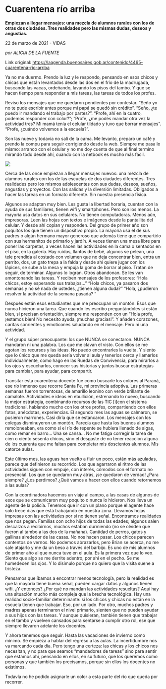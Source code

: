 # Cuarentena río arriba

**Empiezan a llegar mensajes: una mezcla de alumnos rurales con los de otras dos ciudades. Tres realidades pero las mismas dudas, deseos y angustias.**

22 de marzo de 2021 - VIDAS

_por ALICIA DE LA FUENTE_

Link original: https://laagenda.buenosaires.gob.ar/contenido/4465-cuarentena-rio-arriba



Ya no me duermo. Prendo la luz y le respondo, pensando en esos chicos y chicas que están levantados desde las dos en el frío de la madrugada, buscando las vacas, ordeñando, lavando los pisos del tambo. Y que se hacen tiempo para responder a mis tareas, las tareas de todos los profes.




Reviso los mensajes que me quedaron pendientes por contestar. “Seño yo no te pude escribir antes porque mi papá se quedó sin crédito”. “Seño, ¿te puedo ir mandando el trabajo por partes?”. “Profe, ahí en la cuatro, podemos responder con color?”; “Profe, ¿me podés mandar otra vez la actividad tres? Mi mamá tenía el celular tildado y tuvo que borrar mensajes”. “Profe, ¿cuándo volvemos a la escuela?”.




Son las nueve y todavía no salí de la cama. Me levanto, preparo un café y prendo la compu para seguir corrigiendo desde la web. Siempre me pasa lo mismo: arranco con el celular y no me doy cuenta de que al final termino mirando todo desde ahí, cuando con la netbook es mucho más fácil.




![](https://cdn.flowlikemusic.com/files/images/42465/9a231e66-50a6-4e00-a3d4-9d987f07241d.jpeg)




Cerca de las once empiezan a llegar mensajes nuevos: una mezcla de alumnos rurales con los de las escuelas de dos ciudades diferentes. Tres realidades pero los mismos adolescentes con sus dudas, deseos, sueños, angustias y proyectos. Con las salidas y la diversión limitadas. Obligados a hacer las tareas en un formato diferente. Sin nuestra presencia física.




Algunos se adaptan muy bien. Les gusta la libertad horaria, cuentan con la ayuda de sus familiares, tienen wifi y smartphones. Pero son los menos. La mayoría usa datos en sus celulares. No tienen computadoras. Menos aún, impresoras. Leen las hojas con textos e imágenes desde la pantallita del celular. Y desde ahí copian y responden. Del grupo de primer año son poquitos los que tienen un dispositivo propio. La mayoría usa el de sus padres o algún hermano mayor generoso que además tiene que compartirlo con sus hermanitos de primario y jardín. A veces tienen una mesa libre para poner las carpetas, a veces hacen las actividades en la cama o sentados en el piso, en la galería. Hay ruidos, llantos de bebé, algunos se pelean, una tele prendida al costado con volumen que no deja concentrar bien, entra un perrito, dos, un gato trepa a la falda y desde ahí quiere jugar con los lápices, se sube a la mesa y empuja la goma de borrar al piso. Tratan de seguir, de terminar. Algunos lo logran. Otros abandonan. Se les van amontonando las tareas. Y reciben mensajes de los profesores: “Hola chicos, estoy esperando sus trabajos…” “Hola chicos, ya pasaron dos semanas y no sé nada de ustedes, ¿tienen alguna duda?” “Hola, ¿pudieron resolver la actividad de la semana pasada? “




Después están esos estudiantes que me preocupan un montón. Esos que nunca hicieron una tarea. Que cuando les escribo preguntándoles si están bien, si precisan orientación, siempre me responden con un “Hola profe, ¡estamos bien! No necesito ayuda, ¡muchas gracias!”. Y añaden corazones, caritas sonrientes y emoticones saludando en el mensaje. Pero ni una actividad.




Y el grupo súper preocupante: los que NUNCA se conectaron. NUNCA mandaron ni una palabra. Los que me clavan el visto. Con ellos se me agotan los recursos y las ideas. No puedo encontrarles la vuelta. Y siento que lo único que me queda sería volver al aula y tenerlos cerca y llamarlos individualmente, como hago en las Ruedas de Convivencia, para mirarlos a los ojos y escucharlos, conocer sus historias y juntos buscar estrategias para cambiar, para ayudar, para compartir.




Transitar esta cuarentena docente fue como buscarle los colores al Paraná, ese río inmenso que recorre Santa Fe, mi provincia adoptiva. Las primeras semanas fueron torrentosas, de amarillo leonino con verde brillante de camalote. Actividades e ideas en ebullición, estrenando lo nuevo, buscando la mejor estrategia, combinando recursos de las TIC [i]con el sistema tradicional, hablando mucho con los otros profes, compartiendo con ellos fotos, anécdotas, experiencias. El segundo mes las aguas se calmaron, se pusieron marrones. Casi diría que se estancaron. Los mensajes con los colegas disminuyeron un montón. Parecía que hasta los buenos alumnos remoloneaban, era como si el río de repente se hubiera llenado de algas, como remar en barro… Una se cansa… No me fatiga corregir la tarea de cien o ciento sesenta chicos, sino el desgaste de no tener reacción alguna de los cuarenta que me faltan para completar mis doscientos alumnos. Mis catorce aulas.




Este último mes, las aguas han vuelto a fluir un poco, están más azuladas, parece que definieron su recorrido. Los que agarraron el ritmo de las actividades siguen con empuje, con interés, cómodos con el formato no presencial. Los que se quedaron muy atrás, ¡se quedaron de verdad! ¿Para siempre? ¿Los perdimos? ¿Qué vamos a hacer con ellos cuando retornemos a las aulas?




Con la coordinadora hacemos un viaje al campo, a las casas de algunos de esos que se comunicaron muy poquito o nunca lo hicieron. Nos lleva un agente de la policía. Tenemos que ir con un plano porque el agente hace solo trece días que está trabajando en nuestra zona. Llevamos hojas impresas con las actividades por si no tienen señal. Encontramos realidades que nos pegan. Familias con ocho hijos de todas las edades; algunos salen descalzos a recibirnos, muchos estaban durmiendo (no se olviden que fueron al tambo a las dos de la mañana). Cantidad de perros, gatos y gallinas alrededor de las casas. No nos hacen pasar. Los chicos parecen contentos de vernos. No podemos abrazarlos, pero Brian se acerca, no me sale atajarlo y me da un beso a través del barbijo. Es uno de mis alumnos de primer año al que nunca tuve en el aula. Es la primera vez que lo veo. Siento que algo se me derrite adentro, por ahí en el pecho. Se me humedecen los ojos. Y lo disimulo porque no quiero que la visita suene a tristeza.




Pensamos que íbamos a encontrar menos tecnología, pero la realidad es que la mayoría tiene buena señal, pueden cargar datos y algunos tienen wifi. ¿Y entonces? ¿Por qué no mandan las actividades resueltas? Aquí hay una situación mucho más compleja que la brecha tecnológica. Hay una realidad socio-familiar determinante: si los chicos y chicas no están en la escuela tienen que trabajar. Eso, por un lado. Por otro, muchos padres y madres apenas terminaron el nivel primario, sienten que no pueden ayudar a sus hijos con las tareas. Y aunque quisieran, también tienen que trabajar en el tambo y vuelven cansados para sentarse a cumplir otro rol, ese que siempre llevaron adelante los docentes.




Y ahora tenemos que seguir. Hasta las vacaciones de invierno como mínimo. Se empieza a hablar del regreso a las aulas. La incertidumbre nos va marcando cada día. Pero tengo una certeza: las chicas y los chicos nos necesitan, y no para que seamos “mandadores de tareas” sino para sentir que estamos ahí, pensando en ellos, en su futuro, que los queremos como personas y que también los precisamos, porque sin ellos los docentes no existimos.




Todavía no he podido asignarle un color a esta parte del río que queda por recorrer.



